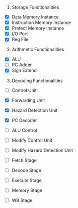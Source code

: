 1) Storage Functionalities
- [x] Data Memory Instance
- [x] Instruction Memory Instance
- [x] Protect Memory Instance
- [x] I/O Port
- [x] Reg File

2) Arithmetic Functionalities
- [x] ALU
- [ ] PC Adder
- [x] Sign Extend

3) Decoding Functionalities
- [ ] Control Unit
- [x] Forwarding Unit
- [x] Hazard Detection Unit
- [x] PC Decoder 
- [ ] ALU Control

- [ ] Modify Control Unit
- [ ] Modify Hazard Detection Unit
- [ ] Fetch Stage
- [ ] Decode Stage
- [ ] Execute Stage
- [ ] Memory Stage
- [ ] WB Stage
